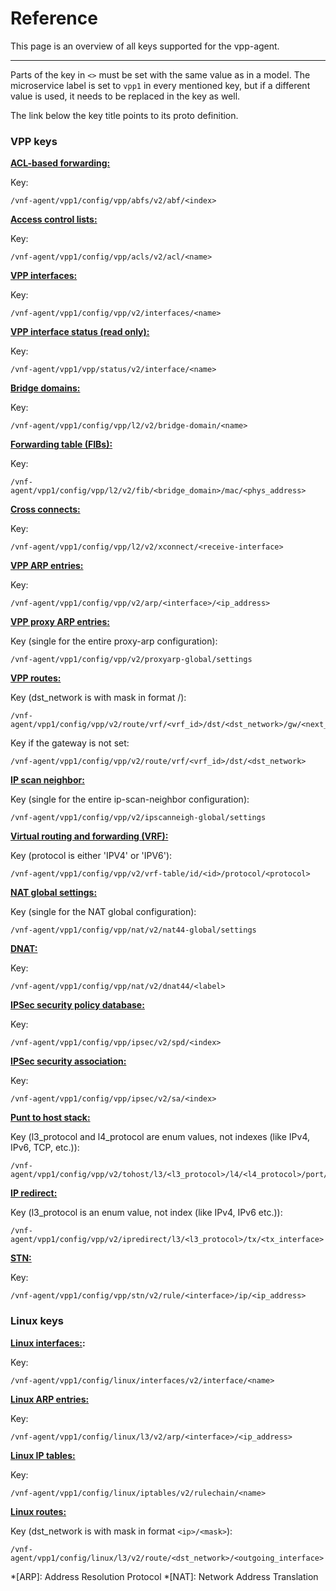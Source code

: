 # Reference

This page is an overview of all keys supported for the vpp-agent.

---

Parts of the key in `<>` must be set with the same value as in a model. The microservice label is set to `vpp1` in every mentioned key, but if a different value is used, it needs to be replaced in the key as well.

The link below the key title points to its proto definition.

### VPP keys

**[ACL-based forwarding:][abf-proto]**

Key:
```text
/vnf-agent/vpp1/config/vpp/abfs/v2/abf/<index>
```

**[Access control lists:][acl-proto]**

Key:
```text
/vnf-agent/vpp1/config/vpp/acls/v2/acl/<name>
```

**[VPP interfaces:][interface-proto]**

Key:
```text
/vnf-agent/vpp1/config/vpp/v2/interfaces/<name>
```

**[VPP interface status (read only):][interface-state-proto]**

Key:
```text
/vnf-agent/vpp1/vpp/status/v2/interface/<name>
```

**[Bridge domains:][bridge-domain-proto]**

Key:
```text
/vnf-agent/vpp1/config/vpp/l2/v2/bridge-domain/<name>
```

**[Forwarding table (FIBs):][fib-proto]**

Key:
```text
/vnf-agent/vpp1/config/vpp/l2/v2/fib/<bridge_domain>/mac/<phys_address>
```

**[Cross connects:][xconnect-proto]**

Key:
```text
/vnf-agent/vpp1/config/vpp/l2/v2/xconnect/<receive-interface>
```

**[VPP ARP entries:][arp-proto]**

Key:
```text
/vnf-agent/vpp1/config/vpp/v2/arp/<interface>/<ip_address>
```

**[VPP proxy ARP entries:][l3-proto]**

Key (single for the entire proxy-arp configuration):
```text
/vnf-agent/vpp1/config/vpp/v2/proxyarp-global/settings
```

**[VPP routes:][route-proto]**

Key (dst_network is with mask in format <ip>/<mask>):
```text
/vnf-agent/vpp1/config/vpp/v2/route/vrf/<vrf_id>/dst/<dst_network>/gw/<next_hop_addr>
```

Key if the gateway is not set:
```text
/vnf-agent/vpp1/config/vpp/v2/route/vrf/<vrf_id>/dst/<dst_network>
```

**[IP scan neighbor:][l3-proto]**

Key (single for the entire ip-scan-neighbor configuration):
```text
/vnf-agent/vpp1/config/vpp/v2/ipscanneigh-global/settings
```

**[Virtual routing and forwarding (VRF):][vrf-proto]**

Key (protocol is either 'IPV4' or 'IPV6'):
```text
/vnf-agent/vpp1/config/vpp/v2/vrf-table/id/<id>/protocol/<protocol>
```

**[NAT global settings:][nat-proto]**

Key (single for the NAT global configuration):
```text
/vnf-agent/vpp1/config/vpp/nat/v2/nat44-global/settings
```

**[DNAT:][nat-proto]**

Key:
```text
/vnf-agent/vpp1/config/vpp/nat/v2/dnat44/<label>
```

**[IPSec security policy database:][ipsec-proto]**

Key:
```text
/vnf-agent/vpp1/config/vpp/ipsec/v2/spd/<index>
```

**[IPSec security association:][ipsec-proto]**

Key:
```text
/vnf-agent/vpp1/config/vpp/ipsec/v2/sa/<index>
```

**[Punt to host stack:][punt-proto]**

Key (l3_protocol and l4_protocol are enum values, not indexes (like IPv4, IPv6, TCP, etc.)):
```text
/vnf-agent/vpp1/config/vpp/v2/tohost/l3/<l3_protocol>/l4/<l4_protocol>/port/<port>
```

**[IP redirect:][punt-proto]**

Key (l3_protocol is an enum value, not index (like IPv4, IPv6 etc.)):
```text
/vnf-agent/vpp1/config/vpp/v2/ipredirect/l3/<l3_protocol>/tx/<tx_interface>
```

**[STN:][stn-proto]**

Key:
```text
/vnf-agent/vpp1/config/vpp/stn/v2/rule/<interface>/ip/<ip_address>
```

### Linux keys

**[Linux interfaces:][interface-proto-linux]:**

Key:
```text
/vnf-agent/vpp1/config/linux/interfaces/v2/interface/<name>
```

**[Linux ARP entries:][arp-proto-linux]**

Key:
```text
/vnf-agent/vpp1/config/linux/l3/v2/arp/<interface>/<ip_address>
```

**[Linux IP tables:][iptables-proto-linux]**

Key:
```text
/vnf-agent/vpp1/config/linux/iptables/v2/rulechain/<name>
```

**[Linux routes:][route-proto-linux]**

Key (dst_network is with mask in format `<ip>/<mask>`):
```text
/vnf-agent/vpp1/config/linux/l3/v2/route/<dst_network>/<outgoing_interface>
```

[abf-proto]: https://github.com/ligato/vpp-agent/blob/master/api/models/vpp/abf/abf.proto
[acl-proto]: https://github.com/ligato/vpp-agent/blob/master/api/models/vpp/acl/acl.proto
[arp-proto]: https://github.com/ligato/vpp-agent/blob/master/api/models/vpp/l3/arp.proto
[arp-proto-linux]: https://github.com/ligato/vpp-agent/blob/master/api/models/linux/l3/arp.proto
[bridge-domain-proto]: https://github.com/ligato/vpp-agent/blob/master/api/models/vpp/l2/bridge-domain.proto
[fib-proto]: https://github.com/ligato/vpp-agent/blob/master/api/models/vpp/l2/fib.proto
[interface-proto]: https://github.com/ligato/vpp-agent/blob/master/api/models/vpp/interfaces/interface.proto
[interface-proto-linux]: https://github.com/ligato/vpp-agent/blob/master/api/models/linux/interfaces/interface.proto
[interface-state-proto]: https://github.com/ligato/vpp-agent/blob/master/api/models/vpp/interfaces/state.proto
[ipsec-proto]: https://github.com/ligato/vpp-agent/blob/master/api/models/vpp/ipsec/ipsec.proto
[iptables-proto-linux]: https://github.com/ligato/vpp-agent/blob/master/api/models/linux/iptables/iptables.proto
[l3-proto]: https://github.com/ligato/vpp-agent/blob/master/api/models/vpp/l3/l3.proto
[nat-proto]: https://github.com/ligato/vpp-agent/blob/master/api/models/vpp/nat/nat.proto
[punt-proto]: https://github.com/ligato/vpp-agent/blob/master/api/models/vpp/punt/punt.proto
[route-proto]: https://github.com/ligato/vpp-agent/blob/master/api/models/vpp/l3/route.proto
[route-proto-linux]: https://github.com/ligato/vpp-agent/blob/master/api/models/linux/l3/route.proto
[stn-proto]: https://github.com/ligato/vpp-agent/blob/master/api/models/vpp/stn/stn.proto
[vrf-proto]: https://github.com/ligato/vpp-agent/blob/master/api/models/vpp/l3/vrf.proto
[xconnect-proto]: https://github.com/ligato/vpp-agent/blob/master/api/models/vpp/l2/xconnect.proto

*[ARP]: Address Resolution Protocol
*[NAT]: Network Address Translation


